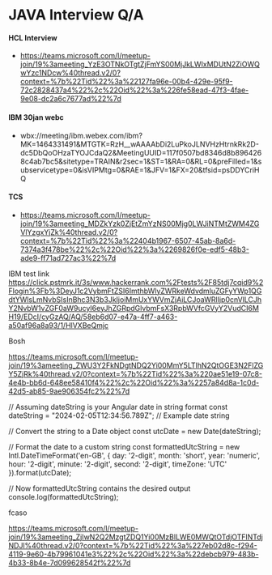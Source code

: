 # JAVA Interview Q/A

#### HCL Interview 
* https://teams.microsoft.com/l/meetup-join/19%3ameeting_YzE3OTNkOTgtZjFmYS00MjJkLWIxMDUtN2ZiOWQwYzc1NDcw%40thread.v2/0?context=%7b%22Tid%22%3a%22127fa96e-00b4-429e-95f9-72c2828437a4%22%2c%22Oid%22%3a%226fe58ead-47f3-4fae-9e08-dc2a6c7677ad%22%7d


#### IBM 30jan webc

* wbx://meeting/ibm.webex.com/ibm?MK=1464331491&MTGTK=RzH__wAAAAbDi2LuPkoJLNVHzHtrnkRk2D-dc5DbQoOHzaTYOJCdaQ2&MeetingUUID=117f0507bd8346d8b8964268c4ab7bc5&sitetype=TRAIN&r2sec=1&ST=1&RA=0&RL=0&preFilled=1&subservicetype=0&isVIPMtg=0&RAE=1&JFV=1&FX=20&tfsid=psDDYCriHQ

#### TCS 
* https://teams.microsoft.com/l/meetup-join/19%3ameeting_MDZkYzk0ZjEtZmYzNS00Mjg0LWJiNTMtZWM4ZGVlYzgxYjZk%40thread.v2/0?context=%7b%22Tid%22%3a%22404b1967-6507-45ab-8a6d-7374a3f478be%22%2c%22Oid%22%3a%2269826f0e-edf5-48b3-ade9-ff71ad727ac3%22%7d

IBM test link
https://click.pstmrk.it/3s/www.hackerrank.com%2Ftests%2F85tdj7cqid9%2Flogin%3Fb%3DeyJ1c2VybmFtZSI6ImthbWlyZWRkeWdvdmluZGFyYWp1QGdtYWlsLmNvbSIsInBhc3N3b3JkIjoiMmUxYWVmZjAiLCJoaWRlIjp0cnVlLCJhY2NvbW1vZGF0aW9ucyI6eyJhZGRpdGlvbmFsX3RpbWVfcGVyY2VudCI6MH19/EDcI/cyGzAQ/AQ/58eb6d07-e47a-4ff7-a463-a50af96a8a93/1/HlVXBeQmjc

Bosh

https://teams.microsoft.com/l/meetup-join/19%3ameeting_ZWU3Y2FkNDgtNDQ2Yi00MmY5LTlhN2QtOGE3N2FlZGY5ZjRk%40thread.v2/0?context=%7b%22Tid%22%3a%220ae51e19-07c8-4e4b-bb6d-648ee58410f4%22%2c%22Oid%22%3a%2257a84d8a-1c0d-42d5-ab85-9ae906354fc2%22%7d



// Assuming dateString is your Angular date in string format
const dateString = "2024-02-05T12:34:56.789Z"; // Example date string

// Convert the string to a Date object
const utcDate = new Date(dateString);

// Format the date to a custom string
const formattedUtcString = new Intl.DateTimeFormat('en-GB', {
  day: '2-digit',
  month: 'short',
  year: 'numeric',
  hour: '2-digit',
  minute: '2-digit',
  second: '2-digit',
  timeZone: 'UTC'
}).format(utcDate);

// Now formattedUtcString contains the desired output
console.log(formattedUtcString);

fcaso

https://teams.microsoft.com/l/meetup-join/19%3ameeting_ZjIwN2Q2MzgtZDQ1Yi00MzBlLWE0MWQtOTdjOTFlNTdjNDJl%40thread.v2/0?context=%7b%22Tid%22%3a%227eb02d8c-f294-4119-9e60-4b79961041e3%22%2c%22Oid%22%3a%22debcb979-483b-4b33-8b4e-7d099628542f%22%7d

